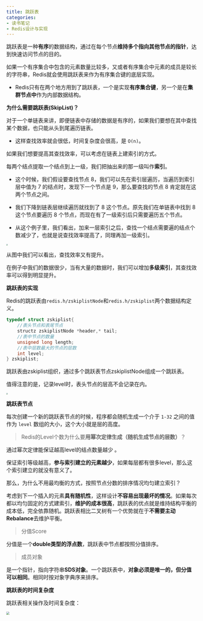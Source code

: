 ```yaml
---
title: 跳跃表
categories: 
- 读书笔记
- Redis设计与实现
---
```


跳跃表是一种**有序**的数据结构，通过在每个节点**维持多个指向其他节点的指针**，达到快速访问节点的目的。

如果一个有序集合中包含的元素数量比较多，又或者有序集合中元素的成员是较长的字符串，Redis就会使用跳跃表来作为有序集合键的底层实现。

* Redis只有在两个地方用到了跳跃表，一个是实现**有序集合键**，另一个是在**集群节点中**作为内部数据结构。

**为什么需要跳跃表(SkipList)？**

对于一个单链表来讲，即便链表中存储的数据是有序的，如果我们要想在其中查找某个数据，也只能从头到尾遍历链表。

* 这样查找效率就会很低，时间复杂度会很高，是 `O(n)`。

如果我们想要提高其查找效率，可以考虑在链表上建索引的方式。

每两个结点提取一个结点到上一级，我们把抽出来的那一级叫作**索引**。

* 这个时候，我们假设要查找节点 8，我们可以先在索引层遍历，当遍历到索引层中值为 7 的结点时，发现下一个节点是 9，那么要查找的节点 8 肯定就在这两个节点之间。

* 我们下降到链表层继续遍历就找到了 8 这个节点。原先我们在单链表中找到 8 这个节点要遍历 8 个节点，而现在有了一级索引后只需要遍历五个节点。

* 从这个例子里，我们看出，加来一层索引之后，查找一个结点需要遍的结点个数减少了，也就是说查找效率提高了，同理再加一级索引。

<img src="https://img-blog.csdnimg.cn/2e139e628bc048fd883a0e7a5a6de682.png" style="zoom:25%;" />

从图中我们可以看出，查找效率又有提升。

在例子中我们的数据很少，当有大量的数据时，我们可以增加**多级索引**，其查找效率可以得到明显提升。

**跳跃表的实现**

Redis的跳跃表由`redis.h/zskiplistNode`和`redis.h/zskiplist`两个数据结构定义。

```c
typedef struct zskiplist{
    //表头节点和表尾节点
    structz zskiplistNode *header,* tail;
    //表中节点的数量
    unsigned long length;
    //表中层数最大的节点的层数
    int level;
} zskiplist;
```

跳跃表由zskiplist组织，通过多个跳跃表节点zskiplistNode组成一个跳跃表。

值得注意的是，记录level时，表头节点的层高不会记录在内。

<img src="https://img-blog.csdnimg.cn/320f95245d9d44e38f8e65f3fe8aeca2.png" style="zoom:25%;" />

**跳跃表节点**

每次创建一个新的跳跃表节点的时候，程序都会随机生成一个介于 `1-32` 之间的值作为 `level` 数组的大小，这个大小就是层的高度。

> Redis的Level个数为什么要**用幂次定律生成（随机生成节点的层数）**？

通过幂次定律能保证越高level的结点数量越少 。

保证索引等级越高，**参与索引建立的元素越少**，如果每层都有很多level，那么这个索引建立的就没有意义了。

那么，为什么不用最均衡的方式，按照节点分数的排序情况均匀建立索引？

考虑到下一个插入的元素**具有随机性**，这样设计**不容易出现最坏的情况**。如果每次都以均匀固定的方式建索引，**维护的成本很高**，跳跃表的优点就是维持结构平衡的成本低，完全依靠随机。跳跃表相比二叉树有一个优势就在于**不需要主动Rebalance**去维护平衡。

> 分值Score

分值是一个**double类型的浮点数**，跳跃表中节点都按照分值排序。

> 成员对象

是一个指针，指向字符串**SDS对象**。一个跳跃表中，**对象必须是唯一的，但分值可以相同**。相同时按对象字典序来排序。

**跳跃表的时间复杂度**

跳跃表相关操作及时间复杂度：

<img src="https://img-blog.csdnimg.cn/9baae648f23644238b346e5d9102bb1a.png" style="zoom:50%;" />